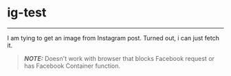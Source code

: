 # ig-test
----
I am tying to get an image from Instagram post. Turned out, i can just fetch it.

> **_NOTE:_**  Doesn't work with browser that blocks Facebook request or has Facebook Container function.
